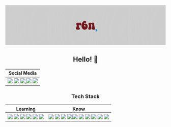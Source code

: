 <div id="top" align="center">
<img src="https://github.com/r6nted/r6nted/blob/main/image(9).png?raw=true">
<h2>Hello!  👋</h2>
</div>
<div align="center">
<table>
<tr>
    <th>Social Media</th>
  </tr>
  <tr>
    <th><a href="https://instagram.com/r6nted"><img src="https://img.shields.io/static/v1?style=flat-square&label=&message=instagram&color=72161b&logo=instagram&logoColor=ffffff"></a> <a href="https://twitter.com/loonaverrsse"><img src="https://img.shields.io/static/v1?style=flat-square&label=&message=twitter&color=2b8ed2&logo=twitter&logoColor=ffffff"></a> <a href="https://discord.com/users/898703829430857729"><img src="https://img.shields.io/static/v1?style=flat-square&label=&message=discord&color=72161b&logo=discord&logoColor=ffffff"></a><a href="mailto:livelaughloonaa@gmail.com"> <img src="https://img.shields.io/static/v1?style=flat-square&label=&message=email&color=2b8ed2&logo=gmail&logoColor=ffffff"></a> <a href="https://replit.com/@5XI"><img src="https://img.shields.io/static/v1?style=flat-square&label=&message=repl.it&color=72161b&logo=replit&logoColor=ffffff"></a></th>
  </tr>
</table>
<h3>Tech Stack</h3>
<table>
<tr>
    <th>Learning</th>
    <th>Know</th>
  </tr>
  <tr>
    <th><img src="https://skillicons.dev/icons?i=typescript"> <img src="https://skillicons.dev/icons?i=firebase"> <img src="https://skillicons.dev/icons?i=illustrator"> <img src="https://skillicons.dev/icons?i=svelte"> <img src="https://skillicons.dev/icons?i=react"> <img src="https://skillicons.dev/icons?i=deno"></th>
    <th>
    <img src="https://skillicons.dev/icons?i=html"> <img src="https://skillicons.dev/icons?i=js"> <img src="https://skillicons.dev/icons?i=css"> <img src="https://skillicons.dev/icons?i=sass"><img src="https://skillicons.dev/icons?i=nodejs"> <img src="https://skillicons.dev/icons?i=supabase"> <img src="https://skillicons.dev/icons?i=vscode"> <img src="https://skillicons.dev/icons?i=lua"> <img src="https://skillicons.dev/icons?i=git"> <img src="https://skillicons.dev/icons?i=github"></th>
  </tr>
</table></table>
